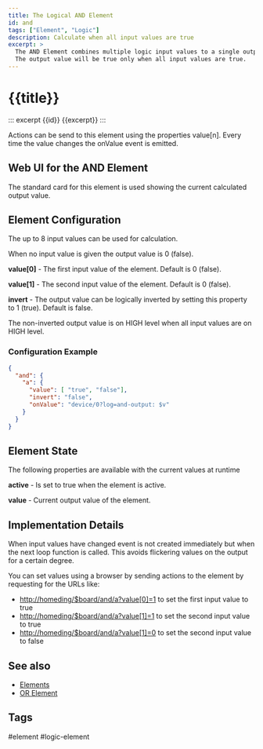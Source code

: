 ```yaml
---
title: The Logical AND Element
id: and
tags: ["Element", "Logic"]
description: Calculate when all input values are true
excerpt: >
  The AND Element combines multiple logic input values to a single output value.
  The output value will be true only when all input values are true.
---
```


# {{title}}

::: excerpt {{id}}
{{excerpt}}
:::

Actions can be send to this element using the properties value[n].
Every time the value changes the onValue event is emitted.


## Web UI for the AND Element

The standard card for this element is used showing the current calculated output value.


## Element Configuration

<object data="/element.svg?and" type="image/svg+xml"></object>

The up to 8 input values can be used for calculation.

When no input value is given the output value is 0 (false).

**value[0]** - The first input value of the element. Default is 0 (false).

**value[1]** - The second input value of the element. Default is 0 (false).


**invert** - The output value can be logically inverted by setting this property to 1 (true). Default is false.

The non-inverted output value is on HIGH level when all input values are on HIGH level.


### Configuration Example


``` json
{
  "and": {
    "a": {
      "value": [ "true", "false"],
      "invert": "false",
      "onValue": "device/0?log=and-output: $v"
    }
  }
}
```

## Element State

The following properties are available with the current values at runtime

**active** - Is set to true when the element is active.

**value** - Current output value of the element.


## Implementation Details

When input values have changed event is not created immediately but when the next loop function is called.
This avoids flickering values on the output for a certain degree.

You can set values using a browser by sending actions to the element by requesting for the URLs like:

* <http://homeding/$board/and/a?value[0]=1> to set the first input value to true
* <http://homeding/$board/and/a?value[1]=1> to set the second input value to true
* <http://homeding/$board/and/a?value[1]=0> to set the second input value to false



## See also

* [Elements](/elements/index.md)
* [OR Element](/elements/or.md)

## Tags
#element #logic-element